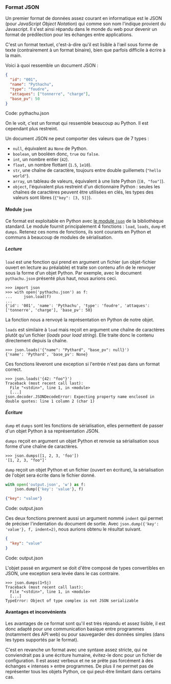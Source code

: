 ### Format JSON

Un premier format de données assez courant en informatique est le JSON (pour _JavaScript Object Notation_) qui comme son nom l'indique provient du Javascript.
Il s'est ainsi répandu dans le monde du web pour devenir un format de prédilection pour les échanges entre applications.

C'est un format textuel, c'est-à-dire qu'il est lisible à l'œil sous forme de texte (contrairement à un format binaire), bien que parfois difficile à écrire à la main.

Voici à quoi ressemble un document JSON :

```json
{
  "id": "001",
  "name": "Pythachu",
  "type": "foudre",
  "attaques": ["tonnerre", "charge"],
  "base_pv": 50
}
```
Code: pythachu.json

On le voit, c'est un format qui ressemble beaucoup au Python.
Il est cependant plus restreint.

Un document JSON ne peut comporter des valeurs que de 7 types :

* `null`, équivalent au `None` de Python.
* `boolean`, un booléen donc, `true` ou `false`.
* `int`, un nombre entier (`42`).
* `float,` un nombre flottant (`1.5`, `1e10`).
* `str`, une chaîne de caractère, toujours entre double guillemets (`"hello world"`).
* `array`, un tableau de valeurs, équivalent à une liste Python (`[8, "foo"]`).
* `object`, l'équivalent plus restreint d'un dictionnaire Python : seules les chaînes de caractères peuvent être utilisées en clés, les types des valeurs sont libres (`{"key": [3, 5]}`).

#### Module `json`

Ce format est exploitable en Python avec [le module `json`](https://docs.python.org/fr/3/library/json.html) de la bibliothèque standard.
Le module fournit principalement 4 fonctions : `load`, `loads`, `dump` et `dumps`.
Retenez ces noms de fonctions, ils sont courants en Python et communs à beaucoup de modules de sérialisation.

##### Lecture

`load` est une fonction qui prend en argument un fichier (un objet-fichier ouvert en lecture au préalable) et traite son contenu afin de le renvoyer sous la forme d'un objet Python.
Par exemple, avec le document `pythachu.json` présenté plus haut, nous aurions ceci.

```pycon
>>> import json
>>> with open('pythachu.json') as f:
...     json.load(f)
... 
{'id': '001', 'name': 'Pythachu', 'type': 'foudre', 'attaques': ['tonnerre', 'charge'], 'base_pv': 50}
```

La fonction nous a renvoyé la représentation en Python de notre objet.

`loads` est similaire à `load` mais reçoit en argument une chaîne de caractères plutôt qu'un fichier (_loads_ pour _load string_). Elle traite donc le contenu directement depuis la chaîne.

```pycon
>>> json.loads('{"name": "Pythard", "base_pv": null}')
{'name': 'Pythard', 'base_pv': None}
```

Ces fonctions lèveront une exception si l'entrée n'est pas dans un format correct.

```pycon
>>> json.loads('{42: "foo"}')
Traceback (most recent call last):
  File "<stdin>", line 1, in <module>
  [...]
json.decoder.JSONDecodeError: Expecting property name enclosed in double quotes: line 1 column 2 (char 1)
```

##### Écriture

`dump` et `dumps` sont les fonctions de sérialisation, elles permettent de passer d'un objet Python à sa représentation JSON.

`dumps` reçoit en argument un objet Python et renvoie sa sérialisation sous forme d'une chaîne de caractères.

```pycon
>>> json.dumps([1, 2, 3, 'foo'])
'[1, 2, 3, "foo"]'
```

`dump` reçoit un objet Python et un fichier (ouvert en écriture), la sérialisation de l'objet sera écrite dans le fichier donné.

```python
with open('output.json', 'w') as f:
    json.dump({'key': 'value'}, f)
```

```json
{"key": "value"}
```
Code: output.json

Ces deux fonctions prennent aussi un argument nommé `indent` qui permet de préciser l'indentation du document de sortie.
Avec `json.dump({'key': 'value'}, f, indent=2)`, nous aurions obtenu le résultat suivant.

```json
{
  "key": "value"
}
```
Code: output.json

L'objet passé en argument se doit d'être composé de types convertibles en JSON, une exception sera levée dans le cas contraire.

```pycon
>>> json.dumps(1+5j)
Traceback (most recent call last):
  File "<stdin>", line 1, in <module>
  [...]
TypeError: Object of type complex is not JSON serializable
```

#### Avantages et inconvénients

Les avantages de ce format sont qu'il est très répandu et assez lisible, il est donc adapté pour une communication basique entre programmes (notamment des API web) ou pour sauvegarder des données simples (dans les types supportés par le format).

C'est en revanche un format avec une syntaxe assez stricte, qui ne conviendrait pas à une écriture humaine, évitez-le donc pour un fichier de configuration.
Il est assez verbeux et ne se prête pas forcément à des échanges « intenses » entre programmes.
De plus il ne permet pas de représenter tous les objets Python, ce qui peut-être limitant dans certains cas.
